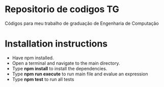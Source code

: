 # Repositorio de codigos TG
Códigos para meu trabalho de graduação de Engenharia de Computação

# Installation instructions

- Have npm installed.
- Open a terminal and navigate to the main directory.
- Type **npm install** to install the dependencies.
- Type **npm run execute** to run main file and evalue an expression
- Type **npm test** to run all tests
